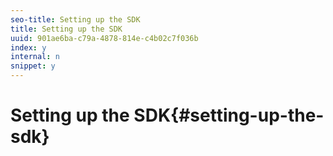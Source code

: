 ```yaml
---
seo-title: Setting up the SDK
title: Setting up the SDK
uuid: 901ae6ba-c79a-4878-814e-c4b02c7f036b
index: y
internal: n
snippet: y
---
```


# Setting up the SDK{#setting-up-the-sdk}

